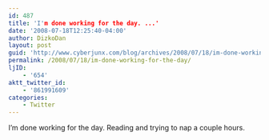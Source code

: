 ```yaml
---
id: 487
title: 'I'm done working for the day. ...'
date: '2008-07-18T12:25:40-04:00'
author: DizkoDan
layout: post
guid: 'http://www.cyberjunx.com/blog/archives/2008/07/18/im-done-working-for-the-day/'
permalink: /2008/07/18/im-done-working-for-the-day/
ljID:
    - '654'
aktt_twitter_id:
    - '861991609'
categories:
    - Twitter
---
```


I’m done working for the day. Reading and trying to nap a couple hours.